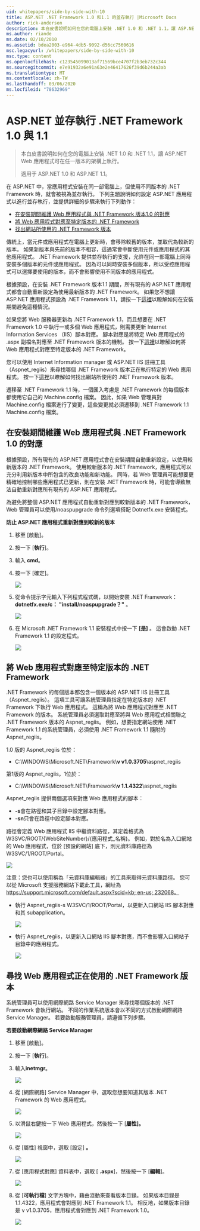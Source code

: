 ```yaml
---
uid: whitepapers/side-by-side-with-10
title: ASP.NET .NET Framework 1.0 和1.1 的並存執行 |Microsoft Docs
author: rick-anderson
description: 本白皮書說明如何在您的電腦上安裝 .NET 1.0 和 .NET 1.1，讓 ASP.NET Web 應用程式可在任一版本的 fram 上執行 。
ms.author: riande
ms.date: 02/10/2010
ms.assetid: bdea2003-e964-4db5-9092-d56cc7560616
msc.legacyurl: /whitepapers/side-by-side-with-10
msc.type: content
ms.openlocfilehash: c123545099013af71569bce4707f2b3eb732c344
ms.sourcegitcommit: e7e91932a6e91a63e2e46417626f39d6b244a3ab
ms.translationtype: MT
ms.contentlocale: zh-TW
ms.lasthandoff: 03/06/2020
ms.locfileid: "78632969"
---
```

# <a name="aspnet-side-by-side-execution-of-net-framework-10-and-11"></a>ASP.NET 並存執行 .NET Framework 1.0 與 1.1

> 本白皮書說明如何在您的電腦上安裝 .NET 1.0 和 .NET 1.1，讓 ASP.NET Web 應用程式可在任一版本的架構上執行。
> 
> 適用于 ASP.NET 1.0 和 ASP.NET 1.1。

在 ASP.NET 中，當應用程式安裝在同一部電腦上，但使用不同版本的 .NET Framework 時，就會被視為並存執行。 下列主題說明如何設定 ASP.NET 應用程式以進行並存執行，並提供詳細的步驟來執行下列動作：

- [在安裝期間維護 Web 應用程式與 .NET Framework 版本1.0 的對應](#1)
- [將 Web 應用程式對應至特定版本的 .NET Framework](#2)
- [找出網站所使用的 .NET Framework 版本](#3)

傳統上，當元件或應用程式在電腦上更新時，會移除較舊的版本，並取代為較新的版本。 如果新版本與先前的版本不相容，這通常會中斷使用元件或應用程式的其他應用程式。 .NET Framework 提供並存執行的支援，允許在同一部電腦上同時安裝多個版本的元件或應用程式。 因為可以同時安裝多個版本，所以受控應用程式可以選擇要使用的版本，而不會影響使用不同版本的應用程式。

根據預設，在安裝 .NET Framework 版本1.1 期間，所有現有的 ASP.NET 應用程式都會自動重新設定為使用最新版本的 .NET Framework。 如果您不想讓 ASP.NET 應用程式預設為 .NET Framework 1.1，請按一下[這裡](#1)以瞭解如何在安裝期間避免這種情況。

如果您將 Web 服務器更新為 .NET Framework 1.1，而且想要在 .NET Framework 1.0 中執行一或多個 Web 應用程式，則需要更新 Internet Information Services （IIS）腳本對應。 腳本對應是將特定 Web 應用程式的 .aspx 副檔名對應至 .NET Framework 版本的機制。 按一下[這裡](#2)以瞭解如何將 Web 應用程式對應至特定版本的 .NET Framework。

您可以使用 Internet Information manager 或 ASP.NET IIS 註冊工具（Aspnet\_regiis）來尋找哪個 .NET Framework 版本正在執行特定的 Web 應用程式。 按一下[這裡](#3)以瞭解如何找出網站所使用的 .NET Framework 版本。

遷移至 .NET Framework 1.1 時，一個匯入考慮是 .NET Framework 的每個版本都使用它自己的 Machine.config 檔案。 因此，如果 Web 管理員對 Machine.config 檔案進行了變更，這些變更就必須遷移到 .NET Framework 1.1 Machine.config 檔案。

<a id="1"></a>

## <a name="maintaining-your-web-applications-mapping-to-net-framework-10-during-installation"></a>在安裝期間維護 Web 應用程式與 .NET Framework 1.0 的對應

根據預設，所有現有的 ASP.NET 應用程式會在安裝期間自動重新設定，以使用較新版本的 .NET Framework。 使用較新版本的 .NET Framework，應用程式可以充分利用新版本中所包含的改良功能和新功能。 同時，若 Web 管理員可能想要更精確地控制哪些應用程式已更新，則在安裝 .NET Framework 時，可能會導致無法自動重新對應所有現有的 ASP.NET 應用程式。

為避免將整個 ASP.NET 應用程式自動重新對應到較新版本的 .NET Framework，Web 管理員可以使用/noaspupgrade 命令列選項搭配 Dotnetfx.exe 安裝程式。

**防止 ASP.NET 應用程式重新對應到較新的版本**

1. 移至 [啟動]。
2. 按一下 [**執行**]。
3. 輸入 **cmd**。
4. 按一下 [確定]。  
  
    ![](side-by-side-with-10/_static/image1.gif)
5. 從命令提示字元輸入下列程式程式碼，以開始安裝 .NET Framework： **dotnetfx.exe/c： "install/noaspupgrade？"** 。  
  
    ![](side-by-side-with-10/_static/image2.gif)
6. 在 Microsoft .NET Framework 1.1 安裝程式中按一下 **[是]** 。 這會啟動 .NET Framework 1.1 的設定程式。  
  
    ![](side-by-side-with-10/_static/image3.gif)

<a id="2"></a>

## <a name="map-a-web-application-to-a-specific-version-of-the-net-framework"></a>將 Web 應用程式對應至特定版本的 .NET Framework

.NET Framework 的每個版本都包含一個版本的 ASP.NET IIS 註冊工具（Aspnet\_regiis）。 這項工具可讓系統管理員指定在特定版本的 .NET Framework 下執行 Web 應用程式。 這稱為將 Web 應用程式對應至 .NET Framework 的版本。 系統管理員必須選取對應至將與 Web 應用程式相關聯之 .NET Framework 版本的 Aspnet\_regiis。 例如，想要指定網站使用 .NET Framework 1.1 的系統管理員，必須使用 .NET Framework 1.1 隨附的 Aspnet\_regiis。

1\.0 版的 Aspnet\_regiis 位於：

- C:\WINDOWS\Microsoft.NET\Framework\\**v v1.0.3705**\aspnet\_regiis

第1版的 Aspnet\_regiis，1位於：

- C:\WINDOWS\Microsoft.NET\Framework\\**v 1.1.4322**\aspnet\_regiis

Aspnet\_regiis 提供兩個選項來對應 Web 應用程式的腳本：

- **-s**會在路徑和其子目錄中設定腳本對應。
- **-sn**只會在路徑中設定腳本對應。

路徑會定義 Web 應用程式 IIS 中繼資料路徑，其定義格式為 W3SVC/ROOT/{WebSiteNumber}/{應用程式\_名稱}。 例如，對於名為入口網站的 Web 應用程式，位於 [預設的網站] 底下，則元資料庫路徑為 W3SVC/1/ROOT/Portal。

![](side-by-side-with-10/_static/image4.gif)

注意：您也可以使用稱為「元資料庫編輯器」的工具來取得元資料庫路徑。 您可以從 Microsoft 支援服務網站下載此工具，網址為[https://support.microsoft.com/default.aspx?scid=kb; en-us; 232068。](https://support.microsoft.com/default.aspx?scid=kb;en-us;232068)

- 執行 Aspnet\_regiis-s W3SVC/1/ROOT/Portal，以更新入口網站 IIS 腳本對應和其 subapplication。  
  
    ![](side-by-side-with-10/_static/image5.gif)

- 執行 Aspnet\_regiis，以更新入口網站 IIS 腳本對應，而不會影響入口網站子目錄中的應用程式。  
  
    ![](side-by-side-with-10/_static/image6.gif)

<a id="3"></a>

## <a name="find-the-net-framework-version-that-a-web-application-is-using"></a>尋找 Web 應用程式正在使用的 .NET Framework 版本

系統管理員可以使用網際網路 Service Manager 來尋找哪個版本的 .NET Framework 會執行網站。 不同的作業系統版本會以不同的方式啟動網際網路 Service Manager。 若要啟動服務管理員，請遵循下列步驟。

**若要啟動網際網路 Service Manager**

1. 移至 [啟動]。
2. 按一下 [**執行**]。
3. 輸入**inetmgr**。  
  
    ![](side-by-side-with-10/_static/image7.gif)
4. 從 [網際網路] Service Manager 中，選取您想要知道其版本 .NET Framework 的 Web 應用程式。  
  
    ![](side-by-side-with-10/_static/image8.gif)
5. 以滑鼠右鍵按一下 Web 應用程式，然後按一下 [**屬性]。**  
  
    ![](side-by-side-with-10/_static/image9.gif)
6. 從 [屬性] 視窗中，選取 [設定] **。**  
  
    ![](side-by-side-with-10/_static/image10.gif)
7. 從 [應用程式對應] 資料表中，選取 [ **.aspx**]，然後按一下 [**編輯**]。  
  
    ![](side-by-side-with-10/_static/image11.gif)
8. 從 [**可執行檔**] 文字方塊中，藉由滾動來查看版本目錄。 如果版本目錄是1.1.4322，應用程式會對應到 .NET Framework 1.1。 相反地，如果版本目錄是 v v1.0.3705，應用程式會對應到 .NET Framework 1.0。  
  
    ![](side-by-side-with-10/_static/image12.gif)
